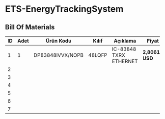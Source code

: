 # ETS-EnergyTrackingSystem

## Bill Of Materials

| ID | Adet | Ürün Kodu      | Kılıf | Açıklama             | Fiyat                 |
| -- | ---- | ---------------- | ------- | ---------------------- | --------------------- |
| 1  | 1    | DP83848IVVX/NOPB | 48LQFP  | IC-83848 TXRX ETHERNET | **2,80614 USD** |
| 2  |      |                  |         |                        |                       |
| 3  |      |                  |         |                        |                       |
| 4  |      |                  |         |                        |                       |
| 5  |      |                  |         |                        |                       |
| 6  |      |                  |         |                        |                       |
| 7  |      |                  |         |                        |                       |
